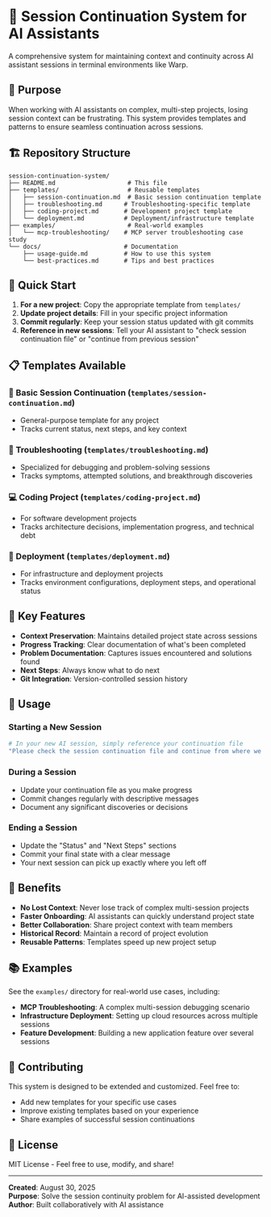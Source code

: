 # 🔄 Session Continuation System for AI Assistants

A comprehensive system for maintaining context and continuity across AI assistant sessions in terminal environments like Warp.

## 🎯 Purpose

When working with AI assistants on complex, multi-step projects, losing session context can be frustrating. This system provides templates and patterns to ensure seamless continuation across sessions.

## 🏗️ Repository Structure

```
session-continuation-system/
├── README.md                    # This file
├── templates/                   # Reusable templates
│   ├── session-continuation.md  # Basic session continuation template
│   ├── troubleshooting.md      # Troubleshooting-specific template
│   ├── coding-project.md       # Development project template
│   └── deployment.md           # Deployment/infrastructure template
├── examples/                    # Real-world examples
│   └── mcp-troubleshooting/    # MCP server troubleshooting case study
└── docs/                       # Documentation
    ├── usage-guide.md          # How to use this system
    └── best-practices.md       # Tips and best practices
```

## 🚀 Quick Start

1. **For a new project**: Copy the appropriate template from `templates/`
2. **Update project details**: Fill in your specific project information
3. **Commit regularly**: Keep your session status updated with git commits
4. **Reference in new sessions**: Tell your AI assistant to "check session continuation file" or "continue from previous session"

## 📋 Templates Available

### 🔧 Basic Session Continuation (`templates/session-continuation.md`)
- General-purpose template for any project
- Tracks current status, next steps, and key context

### 🐛 Troubleshooting (`templates/troubleshooting.md`)
- Specialized for debugging and problem-solving sessions
- Tracks symptoms, attempted solutions, and breakthrough discoveries

### 💻 Coding Project (`templates/coding-project.md`)
- For software development projects
- Tracks architecture decisions, implementation progress, and technical debt

### 🚀 Deployment (`templates/deployment.md`)
- For infrastructure and deployment projects
- Tracks environment configurations, deployment steps, and operational status

## 🎯 Key Features

- **Context Preservation**: Maintains detailed project state across sessions
- **Progress Tracking**: Clear documentation of what's been completed
- **Problem Documentation**: Captures issues encountered and solutions found
- **Next Steps**: Always know what to do next
- **Git Integration**: Version-controlled session history

## 📖 Usage

### Starting a New Session
```bash
# In your new AI session, simply reference your continuation file
"Please check the session continuation file and continue from where we left off"
```

### During a Session
- Update your continuation file as you make progress
- Commit changes regularly with descriptive messages
- Document any significant discoveries or decisions

### Ending a Session
- Update the "Status" and "Next Steps" sections
- Commit your final state with a clear message
- Your next session can pick up exactly where you left off

## 🌟 Benefits

- **No Lost Context**: Never lose track of complex multi-session projects
- **Faster Onboarding**: AI assistants can quickly understand project state
- **Better Collaboration**: Share project context with team members
- **Historical Record**: Maintain a record of project evolution
- **Reusable Patterns**: Templates speed up new project setup

## 📚 Examples

See the `examples/` directory for real-world use cases, including:
- **MCP Troubleshooting**: A complex multi-session debugging scenario
- **Infrastructure Deployment**: Setting up cloud resources across multiple sessions
- **Feature Development**: Building a new application feature over several sessions

## 🤝 Contributing

This system is designed to be extended and customized. Feel free to:
- Add new templates for your specific use cases
- Improve existing templates based on your experience
- Share examples of successful session continuations

## 📄 License

MIT License - Feel free to use, modify, and share!

---

**Created**: August 30, 2025  
**Purpose**: Solve the session continuity problem for AI-assisted development  
**Author**: Built collaboratively with AI assistance
